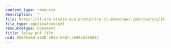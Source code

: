 ```yaml
---
content_type: resource
description: ''
file: https://ol-ocw-studio-app-production.s3.amazonaws.com/courses/16-06-principles-of-automatic-control-fall-2012/85b76a6dee2bd83a6501a899c6246045_OCMbmPx6fYM.pdf
file_type: application/pdf
resourcetype: Document
title: 3play pdf file
uid: 85b76a6d-ee2b-d83a-6501-a899c6246045
---
```

